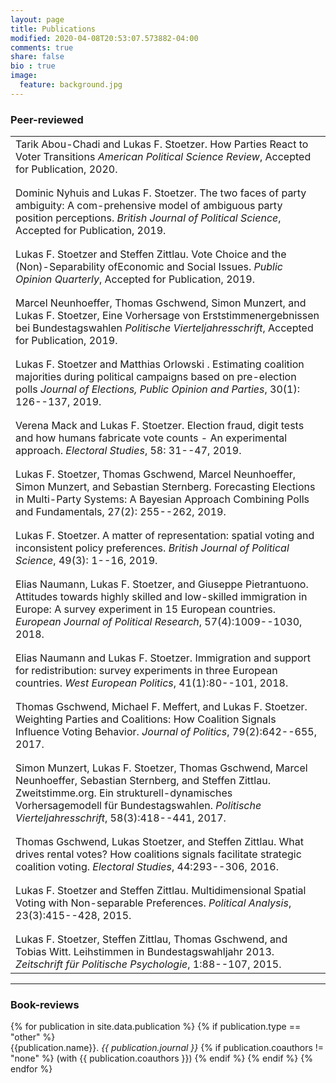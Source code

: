 ```yaml
---
layout: page
title: Publications
modified: 2020-04-08T20:53:07.573882-04:00
comments: true
share: false
bio : true
image:
  feature: background.jpg
---
```



<h3>Peer-reviewed</h3>

<table>

  <tr valign="top">
<td class="bibtexitem">
Tarik Abou-Chadi and Lukas F. Stoetzer. How Parties React to Voter Transitions  <em>American Political Science Review</em>, Accepted for Publication, 2020.
</td>
</tr>


<tr class="spacer"><td></td></tr>
<tr class="spacer"><td></td></tr>

  <tr valign="top">
<td class="bibtexitem">
Dominic Nyhuis and  Lukas F. Stoetzer. The two faces of party ambiguity: A com-prehensive  model  of  ambiguous  party  position  perceptions. <em>British Journal of Political Science</em>, Accepted for Publication, 2019.
</td>
</tr>

<tr class="spacer"><td></td></tr>
<tr class="spacer"><td></td></tr>

<tr valign="top">
<td class="bibtexitem">
Lukas F. Stoetzer and  Steffen Zittlau.
Vote Choice and the (Non)-Separability ofEconomic and Social Issues.
 <em>Public Opinion Quarterly</em>, Accepted for Publication, 2019.
</td>
</tr>

<tr class="spacer"><td></td></tr>
<tr class="spacer"><td></td></tr>

<tr valign="top">
<td class="bibtexitem">
Marcel Neunhoeffer, Thomas Gschwend, Simon Munzert, and Lukas F. Stoetzer, Eine Vorhersage  von  Erststimmenergebnissen  bei  Bundestagswahlen  <em>Politische Vierteljahresschrift</em>, Accepted for Publication, 2019.
</td>
</tr>


<tr class="spacer"><td></td></tr>
<tr class="spacer"><td></td></tr>

<tr valign="top">
<td class="bibtexitem">
Lukas F. Stoetzer and  Matthias Orlowski .
Estimating coalition majorities during political campaigns based on pre-election polls
 <em>Journal of Elections, Public Opinion and Parties</em>, 30(1): 126--137, 2019.
</td>
</tr>

<tr class="spacer"><td></td></tr>
<tr class="spacer"><td></td></tr>

<tr valign="top">
<td class="bibtexitem">
Verena Mack and Lukas&nbsp;F. Stoetzer.
 Election fraud, digit tests and how humans fabricate vote counts -
  An experimental approach.
 <em>Electoral Studies</em>, 58: 31--47, 2019.
</td>
</tr>

<tr class="spacer"><td></td></tr>
<tr class="spacer"><td></td></tr>

<tr valign="top">
<td class="bibtexitem">
Lukas&nbsp;F. Stoetzer, Thomas Gschwend, Marcel Neunhoeffer, Simon Munzert, and  Sebastian Sternberg.
 Forecasting Elections in Multi-Party Systems: A Bayesian Approach
  Combining Polls and Fundamentals, 27(2): 255--262, 2019.
</td>
</tr>

<tr class="spacer"><td></td></tr>
<tr class="spacer"><td></td></tr>

<tr valign="top">
<td class="bibtexitem">
Lukas&nbsp;F. Stoetzer.
 A matter of representation: spatial voting and inconsistent policy preferences. <em>British Journal of Political Science</em>, 49(3): 1--16, 2019. 
</td>
</tr>

<tr class="spacer"><td></td></tr>
<tr class="spacer"><td></td></tr>

<tr valign="top">
<td class="bibtexitem">
Elias Naumann, Lukas F. Stoetzer, and Giuseppe Pietrantuono.
 Attitudes towards highly skilled and low-skilled immigration in
  Europe: A survey experiment in 15 European countries.
 <em>European Journal of Political Research</em>, 57(4):1009--1030, 2018.
</td>
</tr>

<tr class="spacer"><td></td></tr>
<tr class="spacer"><td></td></tr>

<tr valign="top">
<td class="bibtexitem">
Elias Naumann and Lukas&nbsp;F. Stoetzer.
 Immigration and support for redistribution: survey experiments in
  three European countries.
 <em>West European Politics</em>, 41(1):80--101, 2018.
</td>
</tr>

<tr class="spacer"><td></td></tr>
<tr class="spacer"><td></td></tr>

<tr valign="top">
<td class="bibtexitem">
Thomas Gschwend, Michael&nbsp;F. Meffert, and Lukas&nbsp;F. Stoetzer.
 Weighting Parties and Coalitions: How Coalition Signals Influence
  Voting Behavior.
 <em>Journal of Politics</em>, 79(2):642--655, 2017.
</td>
</tr>


<tr class="spacer"><td></td></tr>
<tr class="spacer"><td></td></tr>

<tr valign="top">
<td class="bibtexitem">
Simon Munzert, Lukas&nbsp;F. Stoetzer, Thomas Gschwend, Marcel Neunhoeffer,
  Sebastian Sternberg, and Steffen Zittlau.
 Zweitstimme.org. Ein strukturell-dynamisches Vorhersagemodell
  f&uuml;r Bundestagswahlen.
 <em>Politische Vierteljahresschrift</em>, 58(3):418--441, 2017.
</td>
</tr>

<tr class="spacer"><td></td></tr>
<tr class="spacer"><td></td></tr>

<tr valign="top">
<td class="bibtexitem">
Thomas Gschwend, Lukas Stoetzer, and Steffen Zittlau.
 What drives rental votes? How coalitions signals facilitate
  strategic coalition voting.
 <em>Electoral Studies</em>, 44:293--306, 2016.
</td>
</tr>

<tr class="spacer"><td></td></tr>
<tr class="spacer"><td></td></tr>

<tr valign="top">
<td class="bibtexitem">
Lukas&nbsp;F. Stoetzer and Steffen Zittlau.
 Multidimensional Spatial Voting with Non-separable Preferences.
 <em>Political Analysis</em>, 23(3):415--428, 2015.
</td>
</tr>

<tr class="spacer"><td></td></tr>
<tr class="spacer"><td></td></tr>

<tr valign="top">
<td class="bibtexitem">
Lukas&nbsp;F. Stoetzer, Steffen Zittlau, Thomas Gschwend, and Tobias Witt.
 Leihstimmen in Bundestagswahljahr 2013.
 <em>Zeitschrift f&uuml;r Politische Psychologie</em>, 1:88--107,
  2015.
</td>
</tr>

</table>

<hr>

<h3>Book-reviews</h3>

<dl>
{% for publication in site.data.publication %}
	{% if publication.type == "other" %}
  	<dt>  {{publication.name}}. <i>{{ publication.journal }}</i>
  	{% if publication.coauthors != "none" %} (with {{ publication.coauthors }})
	{% endif %}
	{% endif %}
{% endfor %}
</dl>

